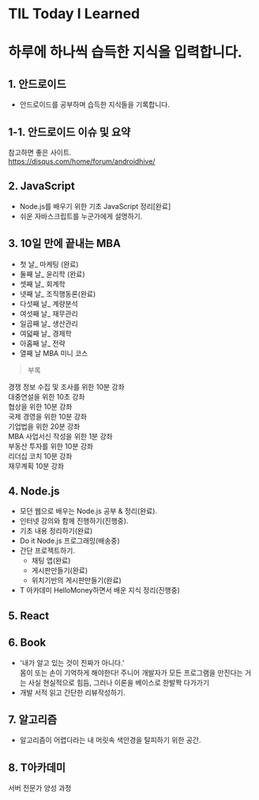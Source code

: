# TIL Today I Learned

# 하루에 하나씩 습득한 지식을 입력합니다.

## 1. 안드로이드
- 안드로이드를 공부하며 습득한 지식들을 기록합니다.  

## 1-1. 안드로이드 이슈 및 요약

참고하면 좋은 사이트.  
https://disqus.com/home/forum/androidhive/  

## 2. JavaScript
- Node.js를 배우기 위한 기초 JavaScript 정리[완료]
- 쉬운 자바스크립트를 누군가에게 설명하기.

## 3. 10일 만에 끝내는 MBA
- 첫 날_ 마케팅 (완료)
- 둘째 날_ 윤리학 (완료)
- 셋째 날_ 회계학
- 넷째 날_ 조직행동론(완료)
- 다섯째 날_ 계량분석  
- 여섯째 날_ 재무관리
- 일곱째 날_ 생산관리
- 여덟째 날_ 경제학
- 아홉째 날_ 전략
- 열째 날 MBA 미니 코스

> 부록

경쟁 정보 수집 및 조사를 위한 10분 강좌  
대중연설을 위한 10초 강좌  
협상을 위한 10분 강좌  
국제 경영을 위한 10분 강좌    
기업법을 위한 20분 강좌  
MBA 사업서신 작성을 위한 1분 강좌  
부동산 투자를 위한 10분 강좌  
리더십 코치 10분 강좌  
재무계획 10분 강좌  

## 4. Node.js  
- 모던 웹으로 배우는 Node.js 공부 & 정리(완료).  
- 인터넷 강의와 함께 진행하기(진행중).  
- 기초 내용 정리하기(완료)  
- Do it Node.js 프로그래밍(배송중)
- 간단 프로젝트하기.
  - 채팅 앱(완료)
  - 게시판만들기(완료)
  - 위치기반의 게시판만들기(완료)
- T 아카데미 HelloMoney하면서 배운 지식 정리(진행중)

## 5. React

## 6. Book
- '내가 알고 있는 것이 진짜가 아니다.'  
몸이 또는 손이 기억하게 해야한다! 주니어 개발자가 모든 프로그램을 만진다는 거는 사실 현실적으로 힘듬, 그러나 이론을 베이스로 한발짝 다가가기  
- 개발 서적 읽고 간단한 리뷰작성하기.  

## 7. 알고리즘
 - 알고리즘이 어렵다라는 내 머릿속 색안경을 탈피하기 위한 공간.

## 8. T아카데미
 서버 전문가 양성 과정 
